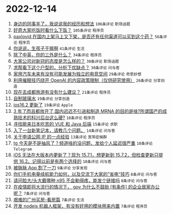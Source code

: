 # 2022-12-14

1. [身边的同事羊了，我说说我的经历和想法](https://www.v2ex.com/t/902350) `106条评论` `职场话题`
1. [好奇大家吃饭时看什么下饭？](https://www.v2ex.com/t/902356) `105条评论` `程序员`
1. [paxlovid 在国内上架马上又下架，是否还有任何渠道可以买到这个药？](https://www.v2ex.com/t/902347) `56条评论` `程序员`
1. [你说说，生孩子干嘛啊](https://www.v2ex.com/t/902375) `41条评论` `生活`
1. [除了中英，你的三外是什么？](https://www.v2ex.com/t/902376) `34条评论` `程序员`
1. [大家公司对新冠的态度是怎么样的？](https://www.v2ex.com/t/902355) `30条评论` `职场话题`
1. [求帮看下这个户型的，分析下优缺点？](https://www.v2ex.com/t/902346) `30条评论` `问与答`
1. [家用汽车未来有没有可能发展为独立的电竞空间](https://www.v2ex.com/t/902362) `29条评论` `奇思妙想`
1. [利用催眠技巧绕开 OpenAI 的内容政策限制（仅供研究使用）](https://www.v2ex.com/t/902377) `26条评论` `分享创造`
1. [现在去成都旅游有没有什么建议？](https://www.v2ex.com/t/902358) `21条评论` `程序员`
1. [自制玻璃水](https://www.v2ex.com/t/902361) `19条评论` `分享创造`
1. [ios16.2 更新了](https://www.v2ex.com/t/902351) `19条评论` `Apple`
1. [3 年了而且都放开了,国内迟迟不引进和制造 MRNA 的目的是啥?所谓国产的成熟技术的科兴后台这么硬?](https://www.v2ex.com/t/902396) `18条评论` `程序员`
1. [寻找能来日本吃苦的 VUE 和 Java 后端](https://www.v2ex.com/t/902385) `15条评论` `求职`
1. [入了一台新笔记本，请教几个问题。](https://www.v2ex.com/t/902359) `14条评论` `问与答`
1. [关于申请公网 IP 的一点经验](https://www.v2ex.com/t/902382) `13条评论` `宽带症候群`
1. [tg 今天是不是抽风了？频道啥的没问题，发给个人延迟很严重](https://www.v2ex.com/t/902386) `10条评论` `Telegram`
1. [iOS 无法在大版本内更新了？现为 15.7.1，想更新到 15.7.2，但检查更新只提供 16.2。记得以前是有两个选择的](https://www.v2ex.com/t/902345) `10条评论` `问与答`
1. [被脉脉 App 割了一刀](https://www.v2ex.com/t/902399) `9条评论` `分享发现`
1. [你们手机电量续航能力如何，以及交流下大家的”省电“技巧](https://www.v2ex.com/t/902373) `8条评论` `问与答`
1. [请问脸大/头大戴哪种 n95 不会勒得疼，能发个链接吗](https://www.v2ex.com/t/902349) `8条评论` `问与答`
1. [在疫情即将大流行的情况下， gov 为什么不鼓励 [有条件] 的企业居家办公呢？](https://www.v2ex.com/t/902415) `7条评论` `问与答`
1. [艰难的广州买房-看房篇](https://www.v2ex.com/t/902390) `7条评论` `生活`
1. [开发 nodejs 机器人框架，有没有好用的模块用来内置](https://www.v2ex.com/t/902380) `7条评论` `程序员`
